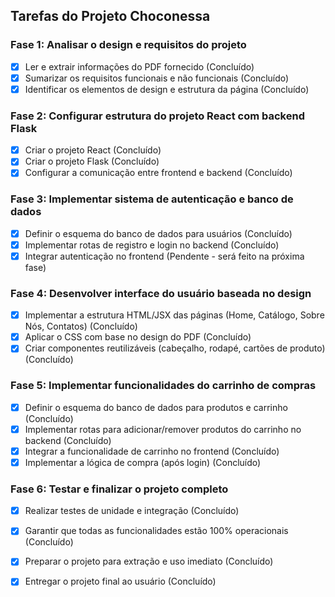## Tarefas do Projeto Choconessa

### Fase 1: Analisar o design e requisitos do projeto
- [x] Ler e extrair informações do PDF fornecido (Concluído)
- [x] Sumarizar os requisitos funcionais e não funcionais (Concluído)
- [x] Identificar os elementos de design e estrutura da página (Concluído)

### Fase 2: Configurar estrutura do projeto React com backend Flask
- [x] Criar o projeto React (Concluído)
- [x] Criar o projeto Flask (Concluído)
- [x] Configurar a comunicação entre frontend e backend (Concluído)

### Fase 3: Implementar sistema de autenticação e banco de dados
- [x] Definir o esquema do banco de dados para usuários (Concluído)
- [x] Implementar rotas de registro e login no backend (Concluído)
- [x] Integrar autenticação no frontend (Pendente - será feito na próxima fase)

### Fase 4: Desenvolver interface do usuário baseada no design
- [x] Implementar a estrutura HTML/JSX das páginas (Home, Catálogo, Sobre Nós, Contatos) (Concluído)
- [x] Aplicar o CSS com base no design do PDF (Concluído)
- [x] Criar componentes reutilizáveis (cabeçalho, rodapé, cartões de produto) (Concluído)

### Fase 5: Implementar funcionalidades do carrinho de compras
- [x] Definir o esquema do banco de dados para produtos e carrinho (Concluído)
- [x] Implementar rotas para adicionar/remover produtos do carrinho no backend (Concluído)
- [x] Integrar a funcionalidade de carrinho no frontend (Concluído)
- [x] Implementar a lógica de compra (após login) (Concluído)

### Fase 6: Testar e finalizar o projeto completo
- [x] Realizar testes de unidade e integração (Concluído)
- [x] Garantir que todas as funcionalidades estão 100% operacionais (Concluído)
- [x] Preparar o projeto para extração e uso imediato (Concluído)
- [x] Entregar o projeto final ao usuário (Concluído)

